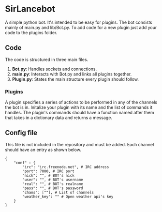 # SirLancebot

A simple python bot. It's intended to be easy for plugins.
The bot consists mainly of main.py and lib/Bot.py.
To add code for a new plugin just add your code to the plugins folder.

## Code

The code is structured in three main files.
1. **Bot.py**: Handles sockets and connections.
2. **main.py**: Interacts with Bot.py and links all plugins together.
3. **Plugin.py**: States the main structure every plugin should follow.

### Plugins
A plugin specifies a series of actions to be performed in any of the channels the bot is in.
Initalize your plugin with its name and the list of commands it handles. The plugin's commands should have a function named after them that takes in a dictionary data and returns a message.

## Config file

This file is not included in the repository and must be added. Each channel should have 
an entry as shown below. 

```
{
    "conf" : {
        "irc": "irc.freenode.net", # IRC address
        "port": 7000, # IRC port
        "nick": "", # BOT's nick
        "user": "", # BOT's username
        "real": "", # BOT's realname
        "pass": "", # BOT's password
        "chans": [""], # List of channels
        "weather_key": "" # Open weather api's key
    }
}
```
